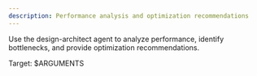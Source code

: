 ```yaml
---
description: Performance analysis and optimization recommendations
---
```


<!-- 
This is a thin wrapper command that delegates to the design-architect agent for performance analysis.
All detailed instructions and processes are in the agent's system prompt.
This command exists as a convenient shortcut for users.
-->

Use the design-architect agent to analyze performance, identify bottlenecks, and provide optimization recommendations.

Target: $ARGUMENTS